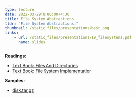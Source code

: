 ```yaml
---
type: lecture
date: 2022-03-29T8:00:00+4:30
title: File System Abstractions
tldr: "File System Abstractions."
thumbnail: /static_files/presentations/best.png
links:
    - url: /static_files/presentations/19_filesystems.pdf
      name: slides
---
```

**Readings:**
- [Text Book: Files And Directories](https://pages.cs.wisc.edu/~remzi/OSTEP/file-intro.pdf)
- [Text Book: File System Implementation](https://pages.cs.wisc.edu/~remzi/OSTEP/file-implementation.pdf)

**Samples:**
- [disk.tar.gz](/static_files/read/disk.img.gz)
